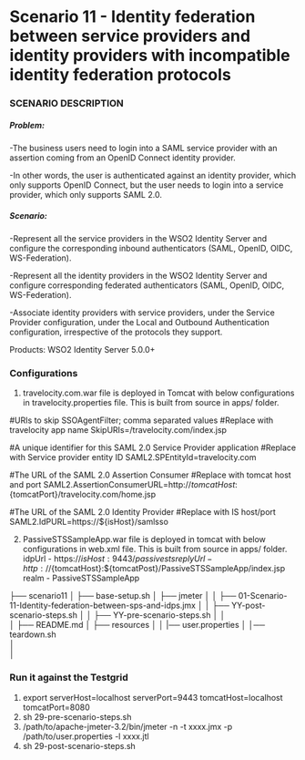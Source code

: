 # Scenario 11 - Identity federation between service providers and identity providers with incompatible identity federation protocols

### SCENARIO DESCRIPTION

##### Problem:

-The business users need to login into a SAML service provider with an assertion coming from an OpenID Connect identity provider.

-In other words, the user is authenticated against an identity provider, which only supports OpenID Connect, but the user needs to login into a service provider, which only supports SAML 2.0.


##### Scenario:

-Represent all the service providers in the WSO2 Identity Server and configure the corresponding inbound authenticators (SAML, OpenID, OIDC, WS-Federation).

-Represent all the identity providers in the WSO2 Identity Server and configure corresponding federated authenticators (SAML, OpenID, OIDC, WS-Federation).

-Associate identity providers with service providers, under the Service Provider configuration, under the Local and Outbound Authentication configuration, irrespective of the protocols they support.

Products: WSO2 Identity Server 5.0.0+


### Configurations
1. travelocity.com.war file is deployed in Tomcat with below configurations in travelocity.properties file. This is built from source in apps/ folder. 


#URIs to skip SSOAgentFilter; comma separated values
#Replace with travelocity app name
SkipURIs=/travelocity.com/index.jsp


#A unique identifier for this SAML 2.0 Service Provider application
#Replace with Service provider entity ID
SAML2.SPEntityId=travelocity.com

#The URL of the SAML 2.0 Assertion Consumer
#Replace with tomcat host and port
SAML2.AssertionConsumerURL=http://${tomcatHost}:${tomcatPort}/travelocity.com/home.jsp

#The URL of the SAML 2.0 Identity Provider
#Replace with IS host/port
SAML2.IdPURL=https://${isHost}/samlsso

2. PassiveSTSSampleApp.war file is deployed in tomcat with below configurations in web.xml file. This is built from source in apps/ folder. 
idpUrl - https://${isHost}:9443/passivests
replyUrl - http://${tomcatHost}:${tomcatPost}/PassiveSTSSampleApp/index.jsp
realm - PassiveSTSSampleApp

├── scenario11
│   ├── base-setup.sh
│   ├── jmeter
│   │   ├── 01-Scenario-11-Identity-federation-between-sps-and-idps.jmx
│   │   ├── YY-post-scenario-steps.sh
│   │   ├── YY-pre-scenario-steps.sh
│   │  
│   ├── README.md
│   ├── resources
│   │   |── user.properties
│   │── teardown.sh  
│      
│   

### Run it against the Testgrid 
1. export serverHost=localhost serverPort=9443 tomcatHost=localhost tomcatPort=8080
2. sh 29-pre-scenario-steps.sh
3. /path/to/apache-jmeter-3.2/bin/jmeter -n -t xxxx.jmx -p /path/to/user.properties -l xxxx.jtl
4. sh 29-post-scenario-steps.sh


